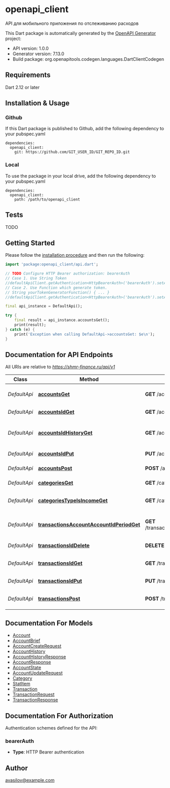 # openapi_client
API для мобильного приложения по отслеживанию расходов

This Dart package is automatically generated by the [OpenAPI Generator](https://openapi-generator.tech) project:

- API version: 1.0.0
- Generator version: 7.13.0
- Build package: org.openapitools.codegen.languages.DartClientCodegen

## Requirements

Dart 2.12 or later

## Installation & Usage

### Github
If this Dart package is published to Github, add the following dependency to your pubspec.yaml
```
dependencies:
  openapi_client:
    git: https://github.com/GIT_USER_ID/GIT_REPO_ID.git
```

### Local
To use the package in your local drive, add the following dependency to your pubspec.yaml
```
dependencies:
  openapi_client:
    path: /path/to/openapi_client
```

## Tests

TODO

## Getting Started

Please follow the [installation procedure](#installation--usage) and then run the following:

```dart
import 'package:openapi_client/api.dart';

// TODO Configure HTTP Bearer authorization: bearerAuth
// Case 1. Use String Token
//defaultApiClient.getAuthentication<HttpBearerAuth>('bearerAuth').setAccessToken('YOUR_ACCESS_TOKEN');
// Case 2. Use Function which generate token.
// String yourTokenGeneratorFunction() { ... }
//defaultApiClient.getAuthentication<HttpBearerAuth>('bearerAuth').setAccessToken(yourTokenGeneratorFunction);

final api_instance = DefaultApi();

try {
    final result = api_instance.accountsGet();
    print(result);
} catch (e) {
    print('Exception when calling DefaultApi->accountsGet: $e\n');
}

```

## Documentation for API Endpoints

All URIs are relative to *https://shmr-finance.ru/api/v1*

Class | Method | HTTP request | Description
------------ | ------------- | ------------- | -------------
*DefaultApi* | [**accountsGet**](doc//DefaultApi.md#accountsget) | **GET** /accounts | Получить все счета пользователя
*DefaultApi* | [**accountsIdGet**](doc//DefaultApi.md#accountsidget) | **GET** /accounts/{id} | Получить счет по ID
*DefaultApi* | [**accountsIdHistoryGet**](doc//DefaultApi.md#accountsidhistoryget) | **GET** /accounts/{id}/history | Получить историю изменений счета
*DefaultApi* | [**accountsIdPut**](doc//DefaultApi.md#accountsidput) | **PUT** /accounts/{id} | Обновить счет
*DefaultApi* | [**accountsPost**](doc//DefaultApi.md#accountspost) | **POST** /accounts | Создать новый счет
*DefaultApi* | [**categoriesGet**](doc//DefaultApi.md#categoriesget) | **GET** /categories | Получить все категории
*DefaultApi* | [**categoriesTypeIsIncomeGet**](doc//DefaultApi.md#categoriestypeisincomeget) | **GET** /categories/type/{isIncome} | Получить категории по типу
*DefaultApi* | [**transactionsAccountAccountIdPeriodGet**](doc//DefaultApi.md#transactionsaccountaccountidperiodget) | **GET** /transactions/account/{accountId}/period | Получить транзакции по счету за период
*DefaultApi* | [**transactionsIdDelete**](doc//DefaultApi.md#transactionsiddelete) | **DELETE** /transactions/{id} | Удалить транзакцию
*DefaultApi* | [**transactionsIdGet**](doc//DefaultApi.md#transactionsidget) | **GET** /transactions/{id} | Получить транзакцию по ID
*DefaultApi* | [**transactionsIdPut**](doc//DefaultApi.md#transactionsidput) | **PUT** /transactions/{id} | Обновить транзакцию
*DefaultApi* | [**transactionsPost**](doc//DefaultApi.md#transactionspost) | **POST** /transactions | Создать новую транзакцию


## Documentation For Models

 - [Account](doc//Account.md)
 - [AccountBrief](doc//AccountBrief.md)
 - [AccountCreateRequest](doc//AccountCreateRequest.md)
 - [AccountHistory](doc//AccountHistory.md)
 - [AccountHistoryResponse](doc//AccountHistoryResponse.md)
 - [AccountResponse](doc//AccountResponse.md)
 - [AccountState](doc//AccountState.md)
 - [AccountUpdateRequest](doc//AccountUpdateRequest.md)
 - [Category](doc//Category.md)
 - [StatItem](doc//StatItem.md)
 - [Transaction](doc//Transaction.md)
 - [TransactionRequest](doc//TransactionRequest.md)
 - [TransactionResponse](doc//TransactionResponse.md)


## Documentation For Authorization


Authentication schemes defined for the API:
### bearerAuth

- **Type**: HTTP Bearer authentication


## Author

avasilov@example.com

